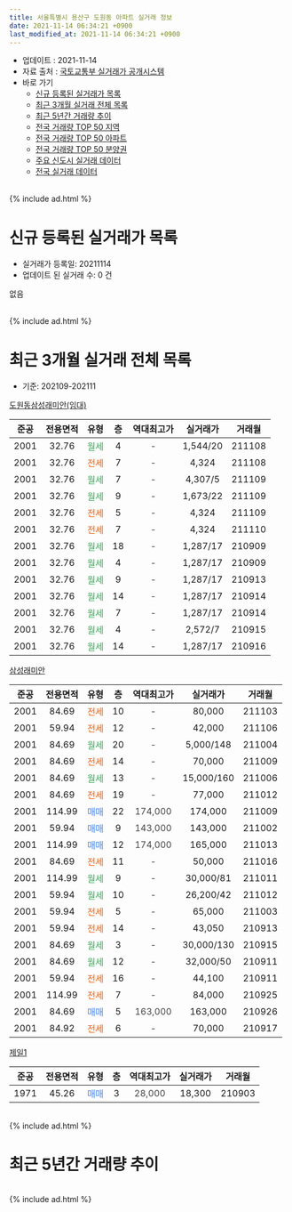 ```yaml
---
title: 서울특별시 용산구 도원동 아파트 실거래 정보
date: 2021-11-14 06:34:21 +0900
last_modified_at: 2021-11-14 06:34:21 +0900
---
```


* 업데이트 : 2021-11-14
* 자료 출처 : [국토교통부 실거래가 공개시스템](http://rt.molit.go.kr)
* 바로 가기
    * [신규 등록된 실거래가 목록](#신규-등록된-실거래가-목록)
    * [최근 3개월 실거래 전체 목록](#최근-3개월-실거래-전체-목록)
    * [최근 5년간 거래량 추이](#최근-5년간-거래량-추이)
    * [전국 거래량 TOP 50 지역](https://inasie.github.io/apt-trade-info/최근-3개월-전국에서-가장-거래가-많이-발생한-지역)
    * [전국 거래량 TOP 50 아파트](https://inasie.github.io/apt-trade-info/최근-3개월-전국에서-가장-거래가-많이-발생한-아파트)
    * [전국 거래량 TOP 50 분양권](https://inasie.github.io/apt-trade-info/최근-3개월-전국에서-가장-거래가-많이-발생한-분양권)
    * [주요 신도시 실거래 데이터](https://inasie.github.io/apt-trade-info/주요-신도시)
    * [전국 실거래 데이터](https://inasie.github.io/apt-trade-info/전국)
<br>
{% include ad.html %}
<br>

# 신규 등록된 실거래가 목록
* 실거래가 등록일: 20211114
* 업데이트 된 실거래 수: 0 건

없음

<br>
{% include ad.html %}
<br>

# 최근 3개월 실거래 전체 목록
* 기준: 202109-202111


[도원동삼성래미안(임대)](https://search.naver.com/search.naver?query=%EC%84%9C%EC%9A%B8%ED%8A%B9%EB%B3%84%EC%8B%9C+%EC%9A%A9%EC%82%B0%EA%B5%AC+%EB%8F%84%EC%9B%90%EB%8F%99+%EB%8F%84%EC%9B%90%EB%8F%99%EC%82%BC%EC%84%B1%EB%9E%98%EB%AF%B8%EC%95%88%28%EC%9E%84%EB%8C%80%29)

|준공|전용면적|유형|층|역대최고가|실거래가|거래월|
|:---:|:---:|:---:|:---:|:---:|:---:|:---:|
|2001|32.76|<span style="color:#34a853">월세</span>|4|<span style="color:#444444">-</span>|1,544/20|211108|
|2001|32.76|<span style="color:#ff5a00">전세</span>|7|<span style="color:#444444">-</span>|4,324|211108|
|2001|32.76|<span style="color:#34a853">월세</span>|7|<span style="color:#444444">-</span>|4,307/5|211109|
|2001|32.76|<span style="color:#34a853">월세</span>|9|<span style="color:#444444">-</span>|1,673/22|211109|
|2001|32.76|<span style="color:#ff5a00">전세</span>|5|<span style="color:#444444">-</span>|4,324|211109|
|2001|32.76|<span style="color:#ff5a00">전세</span>|7|<span style="color:#444444">-</span>|4,324|211110|
|2001|32.76|<span style="color:#34a853">월세</span>|18|<span style="color:#444444">-</span>|1,287/17|210909|
|2001|32.76|<span style="color:#34a853">월세</span>|4|<span style="color:#444444">-</span>|1,287/17|210909|
|2001|32.76|<span style="color:#34a853">월세</span>|9|<span style="color:#444444">-</span>|1,287/17|210913|
|2001|32.76|<span style="color:#34a853">월세</span>|14|<span style="color:#444444">-</span>|1,287/17|210914|
|2001|32.76|<span style="color:#34a853">월세</span>|7|<span style="color:#444444">-</span>|1,287/17|210914|
|2001|32.76|<span style="color:#34a853">월세</span>|4|<span style="color:#444444">-</span>|2,572/7|210915|
|2001|32.76|<span style="color:#34a853">월세</span>|14|<span style="color:#444444">-</span>|1,287/17|210916|

[삼성래미안](https://search.naver.com/search.naver?query=%EC%84%9C%EC%9A%B8%ED%8A%B9%EB%B3%84%EC%8B%9C+%EC%9A%A9%EC%82%B0%EA%B5%AC+%EB%8F%84%EC%9B%90%EB%8F%99+%EC%82%BC%EC%84%B1%EB%9E%98%EB%AF%B8%EC%95%88)

|준공|전용면적|유형|층|역대최고가|실거래가|거래월|
|:---:|:---:|:---:|:---:|:---:|:---:|:---:|
|2001|84.69|<span style="color:#ff5a00">전세</span>|10|<span style="color:#444444">-</span>|80,000|211103|
|2001|59.94|<span style="color:#ff5a00">전세</span>|12|<span style="color:#444444">-</span>|42,000|211106|
|2001|84.69|<span style="color:#34a853">월세</span>|20|<span style="color:#444444">-</span>|5,000/148|211004|
|2001|84.69|<span style="color:#ff5a00">전세</span>|14|<span style="color:#444444">-</span>|70,000|211009|
|2001|84.69|<span style="color:#34a853">월세</span>|13|<span style="color:#444444">-</span>|15,000/160|211006|
|2001|84.69|<span style="color:#ff5a00">전세</span>|19|<span style="color:#444444">-</span>|77,000|211012|
|2001|114.99|<span style="color:#4285f3">매매</span>|22|<span style="color:#444444">174,000</span>|174,000|211009|
|2001|59.94|<span style="color:#4285f3">매매</span>|9|<span style="color:#444444">143,000</span>|143,000|211002|
|2001|114.99|<span style="color:#4285f3">매매</span>|12|<span style="color:#444444">174,000</span>|165,000|211013|
|2001|84.69|<span style="color:#ff5a00">전세</span>|11|<span style="color:#444444">-</span>|50,000|211016|
|2001|114.99|<span style="color:#34a853">월세</span>|9|<span style="color:#444444">-</span>|30,000/81|211011|
|2001|59.94|<span style="color:#34a853">월세</span>|10|<span style="color:#444444">-</span>|26,200/42|211012|
|2001|59.94|<span style="color:#ff5a00">전세</span>|5|<span style="color:#444444">-</span>|65,000|211003|
|2001|59.94|<span style="color:#ff5a00">전세</span>|14|<span style="color:#444444">-</span>|43,050|210913|
|2001|84.69|<span style="color:#34a853">월세</span>|3|<span style="color:#444444">-</span>|30,000/130|210915|
|2001|84.69|<span style="color:#34a853">월세</span>|12|<span style="color:#444444">-</span>|32,000/50|210911|
|2001|59.94|<span style="color:#ff5a00">전세</span>|16|<span style="color:#444444">-</span>|44,100|210911|
|2001|114.99|<span style="color:#ff5a00">전세</span>|7|<span style="color:#444444">-</span>|84,000|210925|
|2001|84.69|<span style="color:#4285f3">매매</span>|5|<span style="color:#444444">163,000</span>|163,000|210926|
|2001|84.92|<span style="color:#ff5a00">전세</span>|6|<span style="color:#444444">-</span>|70,000|210917|

[제일1](https://search.naver.com/search.naver?query=%EC%84%9C%EC%9A%B8%ED%8A%B9%EB%B3%84%EC%8B%9C+%EC%9A%A9%EC%82%B0%EA%B5%AC+%EB%8F%84%EC%9B%90%EB%8F%99+%EC%A0%9C%EC%9D%BC1)

|준공|전용면적|유형|층|역대최고가|실거래가|거래월|
|:---:|:---:|:---:|:---:|:---:|:---:|:---:|
|1971|45.26|<span style="color:#4285f3">매매</span>|3|<span style="color:#444444">28,000</span>|18,300|210903|


<br>
{% include ad.html %}
<br>

# 최근 5년간 거래량 추이


<div style="width:100%;">
    <canvas id="deal_progress" height="200"></canvas>
</div>

<script>
new Chart(document.getElementById("deal_progress"), {
    type: 'line',
    data: {
        labels: ['201611','201612','201701','201702','201703','201704','201705','201706','201707','201708','201709','201710','201711','201712','201801','201802','201803','201804','201805','201806','201807','201808','201809','201810','201811','201812','201901','201902','201903','201904','201905','201906','201907','201908','201909','201910','201911','201912','202001','202002','202003','202004','202005','202006','202007','202008','202009','202010','202011','202012','202101','202102','202103','202104','202105','202106','202107','202108','202109','202110','202111'],
        datasets: [{
            label: '매매',
            pointRadius: 1,
            data: [6, 4, 1, 6, 12, 6, 21, 15, 15, 5, 10, 3, 8, 19, 9, 2, 10, 7, 5, 10, 8, 8, 5, 2, 4, 0, 2, 1, 3, 5, 4, 19, 10, 3, 3, 10, 19, 7, 1, 6, 0, 1, 4, 21, 10, 7, 7, 9, 8, 5, 4, 1, 2, 4, 4, 3, 3, 5, 2, 3, 0],
            borderColor: "rgba(255, 201, 14, 1)",
            backgroundColor: "rgba(255, 201, 14, 0.5)",
            fill: false,
            lineTension: 0
        },{
            label: '전월세',
            pointRadius: 1,
            data: [17, 14, 11, 19, 10, 13, 14, 12, 7, 17, 13, 8, 21, 16, 15, 18, 12, 17, 12, 14, 17, 14, 10, 12, 16, 17, 20, 11, 17, 11, 8, 15, 18, 11, 13, 11, 19, 15, 19, 14, 16, 12, 15, 9, 9, 12, 4, 10, 12, 12, 17, 11, 17, 34, 22, 8, 25, 17, 13, 8, 8],
            borderColor: "rgba(0, 141, 185, 1)",
            backgroundColor: "rgba(0, 141, 185, 0.5)",
            fill: false,
            lineTension: 0
        }
        ]
    },
    options: {
        responsive: true,
        title: {
            display: false
        },
        tooltips: {
            mode: 'index',
            intersect: false
        },
        hover: {
            mode: 'nearest',
            intersect: true
        },
        scales: {
            xAxes: [{
                display: true,
                scaleLabel: {
                    display: true,
                    labelString: '년/월'
                }
            }],
            yAxes: [{
                display: true,
                ticks: {
                    suggestedMin: 0,
                },
                scaleLabel: {
                    display: true,
                    labelString: '실거래 수'
                }
            }]
        }
    }
});

</script>


<br>
{% include ad.html %}
<br>

